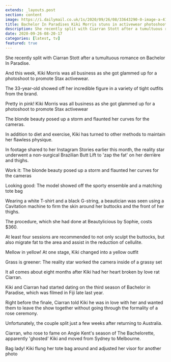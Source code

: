 ```yaml
---
extends: _layouts.post
section: content
image: https://i.dailymail.co.uk/1s/2020/09/26/08/33643290-0-image-a-41_1601104415234.jpg 
title: Bachelor In Paradises Kiki Morris stuns in activewear photoshoot 
description: She recently split with Ciarran Stott after a tumultuous romance on Bachelor In Paradise. 
date: 2020-09-26-08-20-17 
categories: [latest, tv] 
featured: true 
--- 
```

She recently split with Ciarran Stott after a tumultuous romance on Bachelor In Paradise.

And this week, Kiki Morris was all business as she got glammed up for a photoshoot to promote Stax activewear.

The 33-year-old showed off her incredible figure in a variety of tight outfits from the brand.

Pretty in pink! Kiki Morris was all business as she got glammed up for a photoshoot to promote Stax activewear

The blonde beauty posed up a storm and flaunted her curves for the cameras.

In addition to diet and exercise, Kiki has turned to other methods to maintain her flawless physique.

In footage shared to her Instagram Stories earlier this month, the reality star underwent a non-surgical Brazilian Butt Lift to 'zap the fat' on her derrière and thighs. 

Work it: The blonde beauty posed up a storm and flaunted her curves for the cameras

Looking good: The model showed off the sporty ensemble and a matching tote bag 

Wearing a white T-shirt and a black G-string, a beautician was seen using a Cavitation machine to firm the skin around her buttocks and the front of her thighs.

The procedure, which she had done at Beautylicious by Sophie, costs $360. 

At least four sessions are recommended to not only sculpt the buttocks, but also migrate fat to the area and assist in the reduction of cellulite.  

Mellow in yellow! At one stage, Kiki changed into a yellow outfit 

Grass is greener: The reality star worked the camera inside of a grassy set 

It all comes about eight months after Kiki had her heart broken by love rat Ciarran.

Kiki and Ciarran had started dating on the third season of Bachelor in Paradise, which was filmed in Fiji late last year.

Right before the finale, Ciarran told Kiki he was in love with her and wanted them to leave the show together without going through the formality of a rose ceremony.

Unfortunately, the couple split just a few weeks after returning to Australia.

Ciarran, who rose to fame on Angie Kent's season of The Bachelorette, apparently 'ghosted' Kiki and moved from Sydney to Melbourne.

Bag lady! Kiki flung her tote bag around and adjusted her visor for another photo

